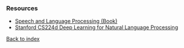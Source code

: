 ### Resources
- [Speech and Language Processing (Book)](https://web.stanford.edu/~jurafsky/slp3/)
- [Stanford CS224d Deep Learning for Natural Language Processing](http://cs224d.stanford.edu/)

[Back to index](../README.md)
<!--stackedit_data:
eyJoaXN0b3J5IjpbMTY3ODAxMjU2OV19
-->